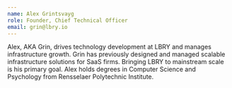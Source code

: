 ```yaml
---
name: Alex Grintsvayg
role: Founder, Chief Technical Officer
email: grin@lbry.io
---
```

Alex, AKA Grin, drives technology development at LBRY and manages infrastructure growth. Grin has previously designed and managed scalable infrastructure solutions for SaaS firms. Bringing LBRY to mainstream scale is his primary goal. Alex holds degrees in Computer Science and Psychology from Rensselaer Polytechnic Institute.
